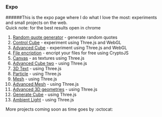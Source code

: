 ### Expo
######This is the expo page where I do what I love the most: experiments and small projects on the web. &nbsp; <br> Quick note: for the best results open in chrome
<ol>
<li> <a href="http://rgq.bitballoon.com/" target="_blank"> Random quote generator</a> - generate random quotes </li>
<li> <a href="http://controlcube.bitballoon.com/" target="_blank"> Control Cube</a> - experiment using Three.js and WebGL </li>
<li> <a href="http://advancedcube.bitballoon.com/" target="_blank"> Advanced Cube</a> - experiment using Three.js and WebGL </li>
<li> <a href="http://fileencription.bitballoon.com/" target="_blank"> File encription</a> - encript your files for free using CryptoJS </li>
<li> <a href="http://canvas.bitballoon.com/" target="_blank"> Canvas</a> - as textures using Three.js  </li>
<li> <a href="http://advcubtwo.bitballoon.com/" target="_blank"> Advanced Cube two</a> - using Three.js </li>
<li> <a href="http://3dtext.bitballoon.com/" target="_blank">3D Text</a> - using Three.js </li>
<li> <a href="http://particle.bitballoon.com/" target="_blank"> Particle</a> - using Three.js  </li> 
<li> <a href="http://mesh.bitballoon.com/" target="_blank"> Mesh</a> - using Three.js  </li>  
<li> <a href="http://advancedmesh.bitballoon.com/" target="_blank"> Advanced Mesh</a> - using Three.js  </li> 
<li> <a href="http://adv3dgeo.bitballoon.com/" target="_blank"> Advanced 3D geometries</a> - using Three.js  </li> 
<li> <a href="http://generatecube.bitballoon.com/" target="_blank"> Generate Cube</a> - using Three.js  </li>
<li> <a href="http://ambientlight.bitballoon.com/" target="_blank"> Ambient Light</a> - using Three.js  </li>
</ol>
More projects coming soon as time goes by :octocat:
